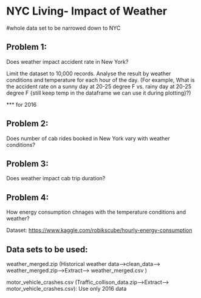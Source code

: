 # NYC Living- Impact of Weather
 
 #whole data set to be narrowed down to NYC
 


## Problem 1: 


Does weather impact accident rate in New York?


Limit the dataset to 10,000 records. Analyse the result by weather conditions and temperature for each hour of the day. (For example, What is the accident rate on a sunny day at 20-25 degree F vs.  rainy day at 20-25 degree F {still keep temp in the dataframe we can use it during plotting}?)

*** for 2016

## Problem 2: 


Does number of cab rides booked in New York vary with weather conditions?


## Problem 3: 

Does weather impact cab trip duration?

## Problem 4:

How energy consumption chnages with the temperature conditions and weather?

Dataset: https://www.kaggle.com/robikscube/hourly-energy-consumption


## Data sets to be used: 


weather_merged.zip (Historical weather data-->clean_data--> weather_merged.zip-->Extract--> weather_merged.csv )


motor_vehicle_crashes.csv (Traffic_collison_data.zip-->Extract--> motor_vehicle_crashes.csv): Use only 2016 data
